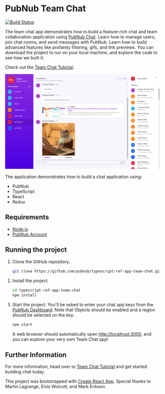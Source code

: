# PubNub Team Chat

[![Build Status](https://travis-ci.com/pubnub/typescript-ref-app-team-chat.svg?branch=master)](https://travis-ci.com/pubnub/typescript-ref-app-team-chat)

The team chat app demonstrates how to build a feature-rich chat and team collaboration application using [PubNub Chat](https://www.pubnub.com/docs/chat/quickstart). Learn how to manage users, join chat rooms, and send messages with PubNub. Learn how to build advanced features like profanity filtering, gifs, and link previews. You can download the project to run on your local machine, and explore the code to see how we built it.

Check out the [Team Chat Tutorial](https://pubnub.github.io/typescript-ref-app-team-chat/docs/introduction).

![alt text](team-chat-preview.png "Reference App")

The application demonstrates how to build a chat application using:

- PubNub
- TypeScript
- React
- Redux

## Requirements

- [Node.js](https://nodejs.org/en/)
- [PubNub Account](https://dashboard.pubnub.com/)

## Running the project

1. Clone the GitHub repository.

    ```bash
    git clone https://github.com/pubnub/typescript-ref-app-team-chat.git
    ```

1. Install the project.

    ```bash
    cd typescript-ref-app-team-chat
    npm install
    ```

1. Start the project. You'll be asked to enter your chat app keys from the [PubNub Dashboard](https://dashboard.pubnub.com/). Note that Objects should be enabled and a region should be selected on the key.

    ```bash
    npm start
    ```

    A web browser should automatically open [http://localhost:3000](http://localhost:3000), and you can explore your very own Team Chat app!

## Further Information

For more information, head over to [Team Chat Tutorial](https://pubnub.github.io/typescript-ref-app-team-chat/docs/introduction) and get started building chat today.

This project was bootstrapped with [Create React App](https://github.com/facebook/create-react-app). Special thanks to Martin Lagrange, Elvis Wolcott, and Mark Erikson.
